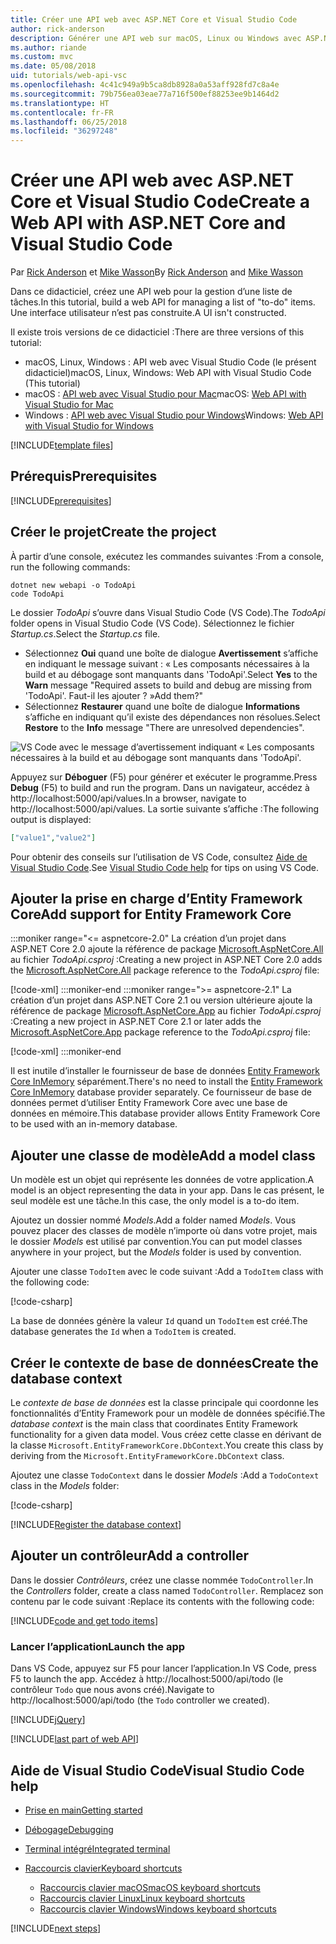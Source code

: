 ```yaml
---
title: Créer une API web avec ASP.NET Core et Visual Studio Code
author: rick-anderson
description: Générer une API web sur macOS, Linux ou Windows avec ASP.NET Core MVC et Visual Studio Code
ms.author: riande
ms.custom: mvc
ms.date: 05/08/2018
uid: tutorials/web-api-vsc
ms.openlocfilehash: 4c41c949a9b5ca8db8928a0a53aff928fd7c8a4e
ms.sourcegitcommit: 79b756ea03eae77a716f500ef88253ee9b1464d2
ms.translationtype: HT
ms.contentlocale: fr-FR
ms.lasthandoff: 06/25/2018
ms.locfileid: "36297248"
---
```

# <a name="create-a-web-api-with-aspnet-core-and-visual-studio-code"></a><span data-ttu-id="5eb08-103">Créer une API web avec ASP.NET Core et Visual Studio Code</span><span class="sxs-lookup"><span data-stu-id="5eb08-103">Create a Web API with ASP.NET Core and Visual Studio Code</span></span>

<span data-ttu-id="5eb08-104">Par [Rick Anderson](https://twitter.com/RickAndMSFT) et [Mike Wasson](https://github.com/mikewasson)</span><span class="sxs-lookup"><span data-stu-id="5eb08-104">By [Rick Anderson](https://twitter.com/RickAndMSFT) and [Mike Wasson](https://github.com/mikewasson)</span></span>

<span data-ttu-id="5eb08-105">Dans ce didacticiel, créez une API web pour la gestion d’une liste de tâches.</span><span class="sxs-lookup"><span data-stu-id="5eb08-105">In this tutorial, build a web API for managing a list of "to-do" items.</span></span> <span data-ttu-id="5eb08-106">Une interface utilisateur n’est pas construite.</span><span class="sxs-lookup"><span data-stu-id="5eb08-106">A UI isn't constructed.</span></span>

<span data-ttu-id="5eb08-107">Il existe trois versions de ce didacticiel :</span><span class="sxs-lookup"><span data-stu-id="5eb08-107">There are three versions of this tutorial:</span></span>

* <span data-ttu-id="5eb08-108">macOS, Linux, Windows : API web avec Visual Studio Code (le présent didacticiel)</span><span class="sxs-lookup"><span data-stu-id="5eb08-108">macOS, Linux, Windows: Web API with Visual Studio Code (This tutorial)</span></span>
* <span data-ttu-id="5eb08-109">macOS : [API web avec Visual Studio pour Mac](xref:tutorials/first-web-api-mac)</span><span class="sxs-lookup"><span data-stu-id="5eb08-109">macOS: [Web API with Visual Studio for Mac](xref:tutorials/first-web-api-mac)</span></span>
* <span data-ttu-id="5eb08-110">Windows : [API web avec Visual Studio pour Windows](xref:tutorials/first-web-api)</span><span class="sxs-lookup"><span data-stu-id="5eb08-110">Windows: [Web API with Visual Studio for Windows](xref:tutorials/first-web-api)</span></span>

<!-- WARNING: The code AND images in this doc are used by uid: tutorials/web-api-vsc, tutorials/first-web-api-mac and tutorials/first-web-api. If you change any code/images in this tutorial, update uid: tutorials/web-api-vsc -->

[!INCLUDE[template files](../includes/webApi/intro.md)]

## <a name="prerequisites"></a><span data-ttu-id="5eb08-111">Prérequis</span><span class="sxs-lookup"><span data-stu-id="5eb08-111">Prerequisites</span></span>

[!INCLUDE[prerequisites](~/includes/net-core-prereqs-vscode.md)]

## <a name="create-the-project"></a><span data-ttu-id="5eb08-112">Créer le projet</span><span class="sxs-lookup"><span data-stu-id="5eb08-112">Create the project</span></span>

<span data-ttu-id="5eb08-113">À partir d’une console, exécutez les commandes suivantes :</span><span class="sxs-lookup"><span data-stu-id="5eb08-113">From a console, run the following commands:</span></span>

```console
dotnet new webapi -o TodoApi
code TodoApi
```

<span data-ttu-id="5eb08-114">Le dossier *TodoApi* s’ouvre dans Visual Studio Code (VS Code).</span><span class="sxs-lookup"><span data-stu-id="5eb08-114">The *TodoApi* folder opens in Visual Studio Code (VS Code).</span></span> <span data-ttu-id="5eb08-115">Sélectionnez le fichier *Startup.cs*.</span><span class="sxs-lookup"><span data-stu-id="5eb08-115">Select the *Startup.cs* file.</span></span>

* <span data-ttu-id="5eb08-116">Sélectionnez **Oui** quand une boîte de dialogue **Avertissement** s’affiche en indiquant le message suivant : « Les composants nécessaires à la build et au débogage sont manquants dans 'TodoApi'.</span><span class="sxs-lookup"><span data-stu-id="5eb08-116">Select **Yes** to the **Warn** message "Required assets to build and debug are missing from 'TodoApi'.</span></span> <span data-ttu-id="5eb08-117">Faut-il les ajouter ? »</span><span class="sxs-lookup"><span data-stu-id="5eb08-117">Add them?"</span></span>
* <span data-ttu-id="5eb08-118">Sélectionnez **Restaurer** quand une boîte de dialogue **Informations** s’affiche en indiquant qu’il existe des dépendances non résolues.</span><span class="sxs-lookup"><span data-stu-id="5eb08-118">Select **Restore** to the **Info** message "There are unresolved dependencies".</span></span>

<!-- uid: tutorials/first-mvc-app-xplat/start-mvc uses the pic below. If you change it, make sure it's consistent -->

![VS Code avec le message d’avertissement indiquant « Les composants nécessaires à la build et au débogage sont manquants dans 'TodoApi'.](web-api-vsc/_static/vsc_restore.png)

<span data-ttu-id="5eb08-122">Appuyez sur **Déboguer** (F5) pour générer et exécuter le programme.</span><span class="sxs-lookup"><span data-stu-id="5eb08-122">Press **Debug** (F5) to build and run the program.</span></span> <span data-ttu-id="5eb08-123">Dans un navigateur, accédez à http://localhost:5000/api/values.</span><span class="sxs-lookup"><span data-stu-id="5eb08-123">In a browser, navigate to http://localhost:5000/api/values.</span></span> <span data-ttu-id="5eb08-124">La sortie suivante s’affiche :</span><span class="sxs-lookup"><span data-stu-id="5eb08-124">The following output is displayed:</span></span>

```json
["value1","value2"]
```

<span data-ttu-id="5eb08-125">Pour obtenir des conseils sur l’utilisation de VS Code, consultez [Aide de Visual Studio Code](#visual-studio-code-help).</span><span class="sxs-lookup"><span data-stu-id="5eb08-125">See [Visual Studio Code help](#visual-studio-code-help) for tips on using VS Code.</span></span>

## <a name="add-support-for-entity-framework-core"></a><span data-ttu-id="5eb08-126">Ajouter la prise en charge d’Entity Framework Core</span><span class="sxs-lookup"><span data-stu-id="5eb08-126">Add support for Entity Framework Core</span></span>

:::moniker range="<= aspnetcore-2.0"
<span data-ttu-id="5eb08-127">La création d’un projet dans ASP.NET Core 2.0 ajoute la référence de package [Microsoft.AspNetCore.All](https://www.nuget.org/packages/Microsoft.AspNetCore.All) au fichier *TodoApi.csproj* :</span><span class="sxs-lookup"><span data-stu-id="5eb08-127">Creating a new project in ASP.NET Core 2.0 adds the [Microsoft.AspNetCore.All](https://www.nuget.org/packages/Microsoft.AspNetCore.All) package reference to the *TodoApi.csproj* file:</span></span>

[!code-xml[](first-web-api/samples/2.0/TodoApi/TodoApi.csproj?name=snippet_Metapackage&highlight=2)]
:::moniker-end
:::moniker range=">= aspnetcore-2.1"
<span data-ttu-id="5eb08-128">La création d’un projet dans ASP.NET Core 2.1 ou version ultérieure ajoute la référence de package [Microsoft.AspNetCore.App](https://www.nuget.org/packages/Microsoft.AspNetCore.App) au fichier *TodoApi.csproj* :</span><span class="sxs-lookup"><span data-stu-id="5eb08-128">Creating a new project in ASP.NET Core 2.1 or later adds the [Microsoft.AspNetCore.App](https://www.nuget.org/packages/Microsoft.AspNetCore.App) package reference to the *TodoApi.csproj* file:</span></span>

[!code-xml[](first-web-api/samples/2.1/TodoApi/TodoApi.csproj?name=snippet_Metapackage&highlight=2)]
:::moniker-end

<span data-ttu-id="5eb08-129">Il est inutile d’installer le fournisseur de base de données [Entity Framework Core InMemory](/ef/core/providers/in-memory/) séparément.</span><span class="sxs-lookup"><span data-stu-id="5eb08-129">There's no need to install the [Entity Framework Core InMemory](/ef/core/providers/in-memory/) database provider separately.</span></span> <span data-ttu-id="5eb08-130">Ce fournisseur de base de données permet d’utiliser Entity Framework Core avec une base de données en mémoire.</span><span class="sxs-lookup"><span data-stu-id="5eb08-130">This database provider allows Entity Framework Core to be used with an in-memory database.</span></span>

## <a name="add-a-model-class"></a><span data-ttu-id="5eb08-131">Ajouter une classe de modèle</span><span class="sxs-lookup"><span data-stu-id="5eb08-131">Add a model class</span></span>

<span data-ttu-id="5eb08-132">Un modèle est un objet qui représente les données de votre application.</span><span class="sxs-lookup"><span data-stu-id="5eb08-132">A model is an object representing the data in your app.</span></span> <span data-ttu-id="5eb08-133">Dans le cas présent, le seul modèle est une tâche.</span><span class="sxs-lookup"><span data-stu-id="5eb08-133">In this case, the only model is a to-do item.</span></span>

<span data-ttu-id="5eb08-134">Ajoutez un dossier nommé *Models*.</span><span class="sxs-lookup"><span data-stu-id="5eb08-134">Add a folder named *Models*.</span></span> <span data-ttu-id="5eb08-135">Vous pouvez placer des classes de modèle n’importe où dans votre projet, mais le dossier *Models* est utilisé par convention.</span><span class="sxs-lookup"><span data-stu-id="5eb08-135">You can put model classes anywhere in your project, but the *Models* folder is used by convention.</span></span>

<span data-ttu-id="5eb08-136">Ajouter une classe `TodoItem` avec le code suivant :</span><span class="sxs-lookup"><span data-stu-id="5eb08-136">Add a `TodoItem` class with the following code:</span></span>

[!code-csharp[](first-web-api/samples/2.0/TodoApi/Models/TodoItem.cs)]

<span data-ttu-id="5eb08-137">La base de données génère la valeur `Id` quand un `TodoItem` est créé.</span><span class="sxs-lookup"><span data-stu-id="5eb08-137">The database generates the `Id` when a `TodoItem` is created.</span></span>

## <a name="create-the-database-context"></a><span data-ttu-id="5eb08-138">Créer le contexte de base de données</span><span class="sxs-lookup"><span data-stu-id="5eb08-138">Create the database context</span></span>

<span data-ttu-id="5eb08-139">Le *contexte de base de données* est la classe principale qui coordonne les fonctionnalités d’Entity Framework pour un modèle de données spécifié.</span><span class="sxs-lookup"><span data-stu-id="5eb08-139">The *database context* is the main class that coordinates Entity Framework functionality for a given data model.</span></span> <span data-ttu-id="5eb08-140">Vous créez cette classe en dérivant de la classe `Microsoft.EntityFrameworkCore.DbContext`.</span><span class="sxs-lookup"><span data-stu-id="5eb08-140">You create this class by deriving from the `Microsoft.EntityFrameworkCore.DbContext` class.</span></span>

<span data-ttu-id="5eb08-141">Ajoutez une classe `TodoContext` dans le dossier *Models* :</span><span class="sxs-lookup"><span data-stu-id="5eb08-141">Add a `TodoContext` class in the *Models* folder:</span></span>

[!code-csharp[](first-web-api/samples/2.0/TodoApi/Models/TodoContext.cs)]

[!INCLUDE[Register the database context](../includes/webApi/register_dbContext.md)]

## <a name="add-a-controller"></a><span data-ttu-id="5eb08-142">Ajouter un contrôleur</span><span class="sxs-lookup"><span data-stu-id="5eb08-142">Add a controller</span></span>

<span data-ttu-id="5eb08-143">Dans le dossier *Contrôleurs*, créez une classe nommée `TodoController`.</span><span class="sxs-lookup"><span data-stu-id="5eb08-143">In the *Controllers* folder, create a class named `TodoController`.</span></span> <span data-ttu-id="5eb08-144">Remplacez son contenu par le code suivant :</span><span class="sxs-lookup"><span data-stu-id="5eb08-144">Replace its contents with the following code:</span></span>

[!INCLUDE[code and get todo items](../includes/webApi/getTodoItems.md)]

### <a name="launch-the-app"></a><span data-ttu-id="5eb08-145">Lancer l’application</span><span class="sxs-lookup"><span data-stu-id="5eb08-145">Launch the app</span></span>

<span data-ttu-id="5eb08-146">Dans VS Code, appuyez sur F5 pour lancer l’application.</span><span class="sxs-lookup"><span data-stu-id="5eb08-146">In VS Code, press F5 to launch the app.</span></span> <span data-ttu-id="5eb08-147">Accédez à http://localhost:5000/api/todo (le contrôleur `Todo` que nous avons créé).</span><span class="sxs-lookup"><span data-stu-id="5eb08-147">Navigate to http://localhost:5000/api/todo (the `Todo` controller we created).</span></span>

[!INCLUDE[jQuery](../includes/webApi/add-jquery.md)]

[!INCLUDE[last part of web API](../includes/webApi/end.md)]

## <a name="visual-studio-code-help"></a><span data-ttu-id="5eb08-148">Aide de Visual Studio Code</span><span class="sxs-lookup"><span data-stu-id="5eb08-148">Visual Studio Code help</span></span>

* [<span data-ttu-id="5eb08-149">Prise en main</span><span class="sxs-lookup"><span data-stu-id="5eb08-149">Getting started</span></span>](https://code.visualstudio.com/docs)
* [<span data-ttu-id="5eb08-150">Débogage</span><span class="sxs-lookup"><span data-stu-id="5eb08-150">Debugging</span></span>](https://code.visualstudio.com/docs/editor/debugging)
* [<span data-ttu-id="5eb08-151">Terminal intégré</span><span class="sxs-lookup"><span data-stu-id="5eb08-151">Integrated terminal</span></span>](https://code.visualstudio.com/docs/editor/integrated-terminal)
* [<span data-ttu-id="5eb08-152">Raccourcis clavier</span><span class="sxs-lookup"><span data-stu-id="5eb08-152">Keyboard shortcuts</span></span>](https://code.visualstudio.com/docs/getstarted/keybindings#_keyboard-shortcuts-reference)

  * [<span data-ttu-id="5eb08-153">Raccourcis clavier macOS</span><span class="sxs-lookup"><span data-stu-id="5eb08-153">macOS keyboard shortcuts</span></span>](https://code.visualstudio.com/shortcuts/keyboard-shortcuts-macos.pdf)
  * [<span data-ttu-id="5eb08-154">Raccourcis clavier Linux</span><span class="sxs-lookup"><span data-stu-id="5eb08-154">Linux keyboard shortcuts</span></span>](https://code.visualstudio.com/shortcuts/keyboard-shortcuts-linux.pdf)
  * [<span data-ttu-id="5eb08-155">Raccourcis clavier Windows</span><span class="sxs-lookup"><span data-stu-id="5eb08-155">Windows keyboard shortcuts</span></span>](https://code.visualstudio.com/shortcuts/keyboard-shortcuts-windows.pdf)

[!INCLUDE[next steps](../includes/webApi/next.md)]
